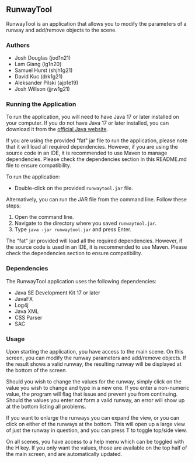 ## RunwayTool

RunwayTool is an application that allows you to modify the parameters of a runway and add/remove objects to the scene.

### Authors
- Josh Douglas (jod1n21) 
- Lam Giang (lg1n20) 
- Samuel Hurst (shjh1g21)
- David Kuc (drk1g21)
- Aleksander Pilski (ajp1e19)
- Josh Willson (jjrw1g21)



### Running the Application

To run the application, you will need to have Java 17 or later installed on your computer. If you do not have Java 17 or later installed, you can download it from the [official Java website](https://www.oracle.com/java/technologies/downloads/).

If you are using the provided "fat" jar file to run the application, please note that it will load all required dependencies. However, if you are using the source code in an IDE, it is recommended to use Maven to manage dependencies. Please check the dependencies section in this README.md file to ensure compatibility.

To run the application:

 - Double-click on the provided `runwaytool.jar` file.

Alternatively, you can run the JAR file from the command line. Follow these steps:
1. Open the command line.
2. Navigate to the directory where you saved `runwaytool.jar`.
3. Type `java -jar runwaytool.jar` and press Enter.

The "fat" jar provided will load all the required dependencies. However, if the source code is used in an IDE, it is recommended to use Maven. Please check the dependencies section to ensure compatibility.

### Dependencies

The RunwayTool application uses the following dependencies:

- Java SE Development Kit 17 or later
- JavaFX
- Log4j
- Java XML
- CSS Parser
- SAC

### Usage

Upon starting the application, you have access to the main scene. On this screen, you can modify the runway parameters and add/remove objects. If the result shows a valid runway, the resulting runway will be displayed at the bottom of the screen.

Should you wish to change the values for the runway, simply click on the value you wish to change and type in a new one. If you enter a non-numeric value, the program will flag that issue and prevent you from continuing. Should the values you enter not form a valid runway, an error will show up at the bottom listing all problems.

If you want to enlarge the runways you can expand the view, or you can click on either of the runways at the bottom. This will open up a large view of just the runway in question, and you can press T to toggle top/side view.

On all scenes, you have access to a help menu which can be toggled with the H key. If you only want the values, those are available on the top half of the main screen, and are automatically updated.
